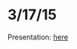 3/17/15
===

Presentation: [here](https://cdn.rawgit.com/bakercs/about/cea805a0db3ee093fc5085c456768cca400edd76/meetings/2/presentation.html)
